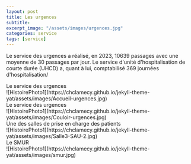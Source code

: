 ```yaml
---
layout: post
title: Les urgences
subtitle:
excerpt_image: "/assets/images/urgences.jpg"
categories: service
tags: [service]
---
```


Le service des urgences a réalisé, en 2023, 10639 passages avec une moyenne de 30 passages par jour.
Le service d'unité d'hospitalisation de courte durée (UHCD) a, quant à lui, comptabilisé 369 journées d'hospitalisation/

<figcaption>Le service des urgences</figcaption>
![HistoirePhoto1](https://chclamecy.github.io/jekyll-theme-yat/assets/images/Accueil-urgences.jpg)


<figcaption>Le service des urgences</figcaption>
![HistoirePhoto1](https://chclamecy.github.io/jekyll-theme-yat/assets/images/Couloir-urgences.jpg)


<figcaption>Une des salles de prise en charge des patients</figcaption>
![HistoirePhoto1](https://chclamecy.github.io/jekyll-theme-yat/assets/images/Salle3-SAU-2.jpg)


<figcaption>Le SMUR</figcaption>
![HistoirePhoto1](https://chclamecy.github.io/jekyll-theme-yat/assets/images/smur.jpg)
